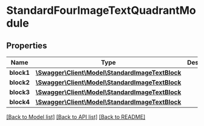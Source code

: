 # StandardFourImageTextQuadrantModule

## Properties
Name | Type | Description | Notes
------------ | ------------- | ------------- | -------------
**block1** | [**\Swagger\Client\Model\StandardImageTextBlock**](StandardImageTextBlock.md) |  | 
**block2** | [**\Swagger\Client\Model\StandardImageTextBlock**](StandardImageTextBlock.md) |  | 
**block3** | [**\Swagger\Client\Model\StandardImageTextBlock**](StandardImageTextBlock.md) |  | 
**block4** | [**\Swagger\Client\Model\StandardImageTextBlock**](StandardImageTextBlock.md) |  | 

[[Back to Model list]](../README.md#documentation-for-models) [[Back to API list]](../README.md#documentation-for-api-endpoints) [[Back to README]](../README.md)


